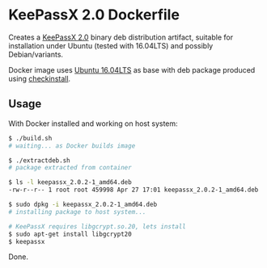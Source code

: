 # KeePassX 2.0 Dockerfile
Creates a [KeePassX 2.0](https://www.keepassx.org) binary deb distribution artifact, suitable for installation under Ubuntu (tested with 16.04LTS) and possibly Debian/variants.

Docker image uses [Ubuntu 16.04LTS](https://hub.docker.com/_/ubuntu/) as base with deb package produced using [checkinstall](http://asic-linux.com.mx/~izto/checkinstall/).

## Usage
With Docker installed and working on host system:

```sh
$ ./build.sh
# waiting... as Docker builds image

$ ./extractdeb.sh
# package extracted from container

$ ls -l keepassx_2.0.2-1_amd64.deb
-rw-r--r-- 1 root root 459998 Apr 27 17:01 keepassx_2.0.2-1_amd64.deb

$ sudo dpkg -i keepassx_2.0.2-1_amd64.deb
# installing package to host system...

# KeePassX requires libgcrypt.so.20, lets install
$ sudo apt-get install libgcrypt20
$ keepassx
```

Done.
